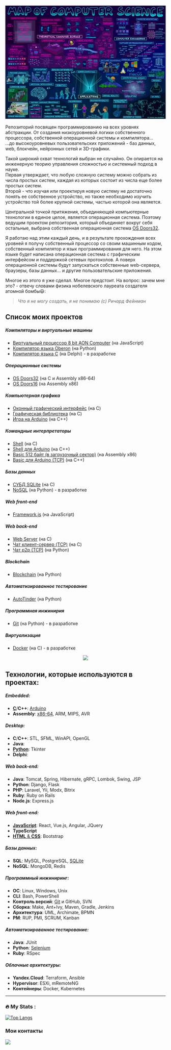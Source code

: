 ![MapOfComputerScience.jpg](MapOfComputerScience.jpg)

Репозиторий посвящен программированию на всех уровнях абстракции. От создания низкоуровневой логики собственного процессора, собственной операционной системы и компилятора...  
...до высокоуровневых пользовательских приложений - баз данных, web, блокчейн, нейронных сетей и 3D-графики.

Такой широкий охват технологий выбран не случайно. Он опирается на инженерную теорию управления сложностью и системный подход в науке.  
Первая утверждает, что любую сложную систему можно собрать из числа простых систем, каждая из которых состоит из числа еще более простых систем.  
Второй - что изучая или проектируя новую систему не достаточно понять ее собственное устройство, но также необходимо изучить устройство той более крупной системы, частью которой она является.

Центральной точкой притяжения, объединяющей компьютерные технологии в единое целое, является операционная система. Поэтому ведущим проектом репозитория, который объединяет вокруг себя остальные, выбрана собственная операционная система [OS Doors32](https://github.com/GorComComputing/OS_Doors32).

Я работаю над этим каждый день, и в результате прохождения всех уровней я получу собственный процессор со своим машинным кодом, собственный компилятор и язык программирования для него. На этом языке будет написана операционная сестема с графическим интерфейсом и поддержкой сетевых протоколов. А поверх операционной системы будут запускаться собственные web-сервера, браузеры, базы данных... и другие пользовательские приложения.

Многое из этого я уже сделал. Многое предстоит. На вопрос: зачем мне это? - отвечу словами физика нобелевского лауреата создателя атомной бомбы:smiley::  
> *Что я не могу создать, я не понимаю (с) Ричард Фейнман*

## Список моих проектов

##### Компиляторы и виртуальные машины
* [Виртуальный процессор 8 bit AON Computer](https://github.com/GorComComputing/8-bit-AON-Computer) (на JavaScript)
* [Компилятор языка Oberon](https://github.com/GorComComputing/Oberon_Compiler) (на Python)
* [Компилятор языка C](https://github.com/GorComComputing/C_Compiler) (на Delphi) - в разработке
##### Операционные системы
* [OS Doors32](https://github.com/GorComComputing/OS_Doors32) (на C и Assembly x86-64)
* [OS Doors16](https://github.com/GorComComputing/OS_Doors16) (на Assembly x86)
##### Компьютерная графика
* [Оконный графический интерфейс](https://github.com/GorComComputing/GUI_Window) (на C)
* [Графическая библиотека](https://github.com/GorComComputing/Graphics) (на C)
* [Игра на Arduino](https://github.com/GorComComputing/Game_Arduino) (на C++)
##### Командные интерпретаторы
* [Shell](https://github.com/GorComComputing/Shell) (на C)
* [Shell для Arduino](https://github.com/GorComComputing/Shell_Arduino) (на C++)
* [Basic 512 байт (в загрузочный сектор)](https://github.com/GorComComputing/Basic512) (на Assembly x86)
* [Basic для Arduino (TCP)](https://github.com/GorComComputing/Basic_TCP_Arduino) (на C++)
##### Базы данных
* [СУБД SQLite](https://github.com/GorComComputing/SQLite) (на C)
* [NoSQL](https://github.com/GorComComputing/NoSQL) (на Python) - в разработке
##### Web front-end
* [Framework.js](https://github.com/GorComComputing/Framework.js) (на JavaScript)
##### Web back-end
* [Web Server](https://github.com/GorComComputing/Web_Server) (на C)
* [Чат клиент-сервер (TCP)](https://github.com/GorComComputing/Chat_TCP) (на C)
* [Чат p2p (TCP)](https://github.com/GorComComputing/p2p_chat) (на Python)
##### Blockchain
* [Blockchain](https://github.com/GorComComputing/Blockchain) (на Python)
##### Автоматизированное тестирование
* [AutoTinder](https://github.com/GorComComputing/AutoTinder) (на Python)
##### Программная инжинирия
* [Git](https://github.com/GorComComputing/Git) (на Python) - в разработке
##### Виртуализация
* [Docker](https://github.com/GorComComputing/Docker) (на C) - в разработке

<div id="header" align="center">
  <img src="https://media.giphy.com/media/3ohc157IyQlpWtqbug/giphy.gif" width="100"/>
</div>


## Технологии, которые используются в проектах:
##### Embedded:
- [**C**](https://github.com/GorComComputing?tab=repositories&q=&type=&language=c&sort=)/**C++**: [Arduino](https://github.com/stars/GorComComputing/lists/embedded)
- **Assembly**: [x86-64](https://github.com/GorComComputing?tab=repositories&q=&type=&language=assembly&sort=), ARM, MIPS, AVR


##### Desktop:
- **C**/**C++**: STL, SFML, WinAPI, OpenGL
- **Java**: 
- [**Python**](https://github.com/GorComComputing?tab=repositories&q=&type=&language=python&sort=): Tkinter
- **Delphi**: 

##### Web back-end:
- **Java**: Tomcat, Spring, Hibernate, gRPC, Lombok, Swing, JSP
- **Python**: Django, Flask
- **PHP**: Laravel, Yii, Modx, Bitrix
- **Ruby**: Ruby on Rails
- **Node.js**: Express.js

##### Web front-end:
- [**JavaScript**](https://github.com/GorComComputing?tab=repositories&q=&type=&language=javascript&sort=): React, Vue.js, Angular, JQuery
- **TypeScript**
- [**HTML** & **CSS**](https://github.com/GorComComputing?tab=repositories&q=&type=&language=html&sort=): Bootstrap

##### Базы данных:
- **SQL**: MySQL, PostgreSQL, [SQLite](https://github.com/GorComComputing/SQLite)
- **NoSQL**: MongoDB, Redis 

##### Программный инжиниринг:
- **ОС**: Linux, Windows, Unix
- **CLI**: Bash, PowerShell
- **Контроль версий**: [Git](https://github.com/GorComComputing/Git) и GitHub, SVN
- **Сборка**: Make, Ant+Ivy, Maven, Gradle, Jenkins
- **Архитектура**: UML, Archimate, BPMN
- **PM**: RUP, PMI, SCRUM, Kanban

##### Автоматизированное тестирование:
- **Java**: JUnit
- **Python**: [Selenium](https://github.com/GorComComputing/AutoTinder)
- **Ruby**: RSpec

##### Облачные архитектуры:
- **Yandex.Cloud**: Terraform, Ansible
- **Hypervisor**: ESXi, mRemoteNG
- **Контейнеры**: Docker, Kubernetes







---

### :fire: My Stats :
[![Top Langs](https://github-readme-stats.vercel.app/api/top-langs/?username=GorComComputing&layout=compact&theme=vision-friendly-dark)](https://github.com/anuraghazra/github-readme-stats)

### Мои контакты<br/>
[![](https://img.shields.io/badge/Telegram-Account-informational?style=flat&logo=telegram&logoColor=white&color=31a2db)](https://t.me/extendedsuperbass)<br/>


